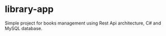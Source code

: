 # library-app

Simple project for books management using Rest Api architecture, C# and MySQL database.

